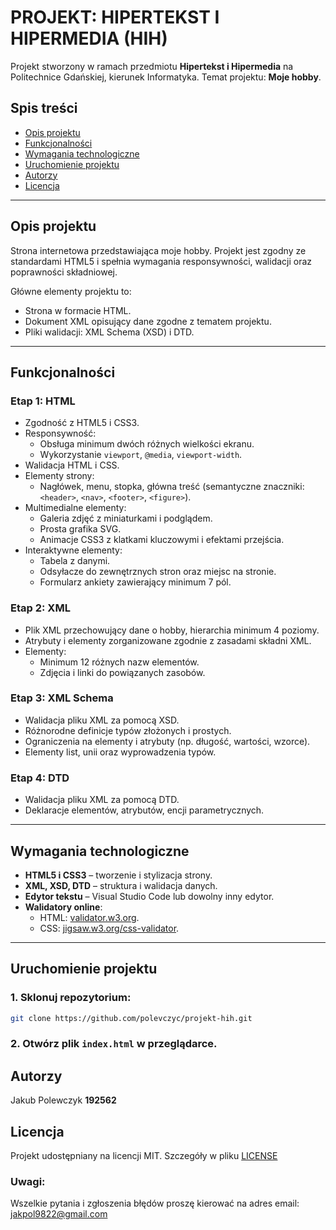 ﻿# PROJEKT: HIPERTEKST I HIPERMEDIA (HIH)

Projekt stworzony w ramach przedmiotu **Hipertekst i Hipermedia** na Politechnice Gdańskiej, kierunek Informatyka. Temat projektu: **Moje hobby**.

## Spis treści
- [Opis projektu](#opis-projektu)
- [Funkcjonalności](#funkcjonalności)
- [Wymagania technologiczne](#wymagania-technologiczne)
- [Uruchomienie projektu](#uruchomienie-projektu)
- [Autorzy](#autorzy)
- [Licencja](#licencja)

---

## Opis projektu
Strona internetowa przedstawiająca moje hobby. Projekt jest zgodny ze standardami HTML5 i spełnia wymagania responsywności, walidacji oraz poprawności składniowej.

Główne elementy projektu to:
- Strona w formacie HTML.
- Dokument XML opisujący dane zgodne z tematem projektu.
- Pliki walidacji: XML Schema (XSD) i DTD.

---

## Funkcjonalności
### Etap 1: HTML
- Zgodność z HTML5 i CSS3.
- Responsywność:
  - Obsługa minimum dwóch różnych wielkości ekranu.
  - Wykorzystanie `viewport`, `@media`, `viewport-width`.
- Walidacja HTML i CSS.
- Elementy strony:
  - Nagłówek, menu, stopka, główna treść (semantyczne znaczniki: `<header>`, `<nav>`, `<footer>`, `<figure>`).
- Multimedialne elementy:
  - Galeria zdjęć z miniaturkami i podglądem.
  - Prosta grafika SVG.
  - Animacje CSS3 z klatkami kluczowymi i efektami przejścia.
- Interaktywne elementy:
  - Tabela z danymi.
  - Odsyłacze do zewnętrznych stron oraz miejsc na stronie.
  - Formularz ankiety zawierający minimum 7 pól.

### Etap 2: XML
- Plik XML przechowujący dane o hobby, hierarchia minimum 4 poziomy.
- Atrybuty i elementy zorganizowane zgodnie z zasadami składni XML.
- Elementy:
  - Minimum 12 różnych nazw elementów.
  - Zdjęcia i linki do powiązanych zasobów.

### Etap 3: XML Schema
- Walidacja pliku XML za pomocą XSD.
- Różnorodne definicje typów złożonych i prostych.
- Ograniczenia na elementy i atrybuty (np. długość, wartości, wzorce).
- Elementy list, unii oraz wyprowadzenia typów.

### Etap 4: DTD
- Walidacja pliku XML za pomocą DTD.
- Deklaracje elementów, atrybutów, encji parametrycznych.

---

## Wymagania technologiczne
- **HTML5 i CSS3** – tworzenie i stylizacja strony.
- **XML, XSD, DTD** – struktura i walidacja danych.
- **Edytor tekstu** – Visual Studio Code lub dowolny inny edytor.
- **Walidatory online**:
  - HTML: [validator.w3.org](https://validator.w3.org/).
  - CSS: [jigsaw.w3.org/css-validator](http://jigsaw.w3.org/css-validator/).

---

## Uruchomienie projektu
### 1. Sklonuj repozytorium:
```bash
git clone https://github.com/polevczyc/projekt-hih.git
```
### 2. Otwórz plik `index.html` w przeglądarce.

## Autorzy
Jakub Polewczyk **192562**

## Licencja
Projekt udostępniany na licencji MIT. Szczegóły w pliku [LICENSE](LICENSE)

### Uwagi:
Wszelkie pytania i zgłoszenia błędów proszę kierować na adres email: [jakpol9822@gmail.com](mailto:jakpol9822@gmail.com)
